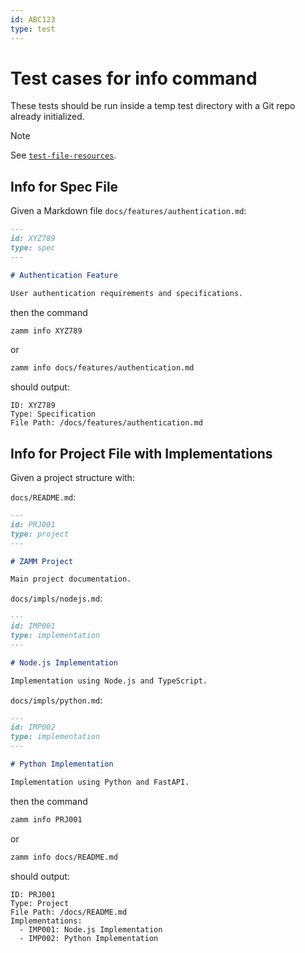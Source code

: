 ```yaml
---
id: ABC123
type: test
---
```


# Test cases for info command

These tests should be run inside a temp test directory with a Git repo already initialized.

> [!NOTE]
> See [`test-file-resources`](/docs/test-file-resources.md).

## Info for Spec File

Given a Markdown file `docs/features/authentication.md`:

```md
---
id: XYZ789
type: spec
---

# Authentication Feature

User authentication requirements and specifications.
```

then the command

```bash
zamm info XYZ789
```

or

```bash
zamm info docs/features/authentication.md
```

should output:

```
ID: XYZ789
Type: Specification
File Path: /docs/features/authentication.md
```

## Info for Project File with Implementations

Given a project structure with:

`docs/README.md`:

```md
---
id: PRJ001
type: project
---

# ZAMM Project

Main project documentation.
```

`docs/impls/nodejs.md`:

```md
---
id: IMP001
type: implementation
---

# Node.js Implementation

Implementation using Node.js and TypeScript.
```

`docs/impls/python.md`:

```md
---
id: IMP002
type: implementation
---

# Python Implementation

Implementation using Python and FastAPI.
```

then the command

```bash
zamm info PRJ001
```

or

```bash
zamm info docs/README.md
```

should output:

```
ID: PRJ001
Type: Project
File Path: /docs/README.md
Implementations:
  - IMP001: Node.js Implementation
  - IMP002: Python Implementation
```
